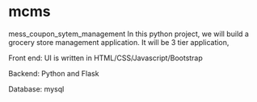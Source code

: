 # mcms
mess_coupon_sytem_management
In this python project, we will build a grocery store management application. It will be 3 tier application,

Front end: UI is written in HTML/CSS/Javascript/Bootstrap

Backend: Python and Flask

Database: mysql
